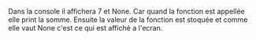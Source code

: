 Dans la console il affichera 7 et None.
Car quand la fonction est appellée elle print la somme.
Ensuite la valeur de la fonction est stoquée et comme elle vaut None c'est ce qui est affiché a l'ecran.